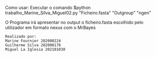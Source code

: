 Como usar: Executar o comando $python trabalho_Marine_Silva_Miguel02.py "Ficheiro.fasta" "Outgroup" "ngen"

O Programa irá apresentar no output o ficheiro.fasta escolhido pelo utilizador em formato nexus com o MrBayes

    Realizado por:
    Marine Fournier 202000224
    Guilherme Silva 202000178
    Miguel La Iglesia 202101030
    

